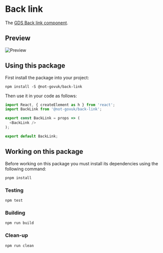 Back link
=========

The [GDS Back link component].


Preview
-------

![Preview][Preview]


Using this package
------------------

First install the package into your project:

```shell
npm install -S @not-govuk/back-link
```

Then use it in your code as follows:

```js
import React, { createElement as h } from 'react';
import BackLink from '@not-govuk/back-link';

export const BackLink = props => (
  <BackLink />
);

export default BackLink;
```


Working on this package
-----------------------

Before working on this package you must install its dependencies using
the following command:

```shell
pnpm install
```


### Testing

```shell
npm test
```


### Building

```shell
npm run build
```


### Clean-up

```shell
npm run clean
```


[GDS Back link component]: https://design-system.service.gov.uk/components/back-link/
[Preview]: ../../__image_snapshots__/storyshots-itest-ts-image-storyshots-components-back-link-text-1-snap.png
